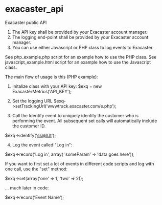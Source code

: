 exacaster_api
=============

Exacaster public API


1. The API key shall be provided by your Exacaster account manager. 
2. The logging end-point shall be provided by your Exacaster account manager. 
3. You can use either Javascript or PHP class to log events to Exacaster.

See php_example.php script for an example how to use the PHP class.
See javascript_example.html script for an example how to use the Javascript class.

The main flow of usage is this (PHP example): 

1) Initalize class with your API key: 
$exq = new ExacasterMetrics('API_KEY');

2) Set the logging URL 
$exq->setTrackingUrl('wwwtrack.exacaster.com/e.php');

3) Call the Identify event to uniquely identify the customer who is performing the event. All subsequent set calls 
will automatically include the customer ID. 

$exq->identify('ss@ll.lt');

4) Log the event called "Log in": 

$exq->record('Log in', array( 'someParam' => 'data goes here'));

If you want to first set a lot of events in different code scripts and log with one call, use the "set" method: 

$exq->set(array('one' => 1, 'two' => 2));

... much later in code: 

$exq->record('Event Name');
